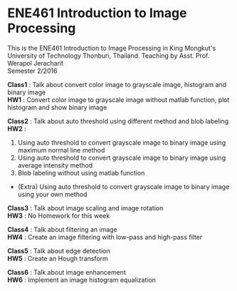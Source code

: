 # ENE461 Introduction to Image Processing

This is the ENE461 Introduction to Image Processing in King Mongkut's University of Technology Thonburi, Thailand.
Teaching by Asst. Prof. Werapol Jeracharit                                                                    
Semester 2/2016

**Class1** : Talk about convert color image to grayscale image, histogram and binary image                                       
**HW1** : Convert color image to grayscale image without matlab function, plot histogram and show binary image

**Class2** : Talk about auto threshold using different method and blob labeling                                              
**HW2** : 

1. Using auto threshold to convert grayscale image to binary image using maximum normal line method         
2. Using auto threshold to convert grayscale image to binary image using average intensity method                         
3. Blob labeling without using matlab function 
* (Extra) Using auto threshold to convert grayscale image to binary image using your own method 

**Class3** : Talk about image scaling and image rotation                                              
**HW3** : No Homework for this week
  
**Class4** : Talk about filtering an image                        
**HW4** : Create an image filtering with low-pass and high-pass filter

**Class5** : Talk about edge detection            
**HW5** : Create an Hough transform 

**Class6** : Talk about image enhancement    
**HW6** : Implement an image histogram equalization
